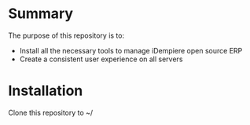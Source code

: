 # Summary

The purpose of this repository is to:

* Install all the necessary tools to manage iDempiere open source ERP
* Create a consistent user experience on all servers

# Installation

Clone this repository to ~/
